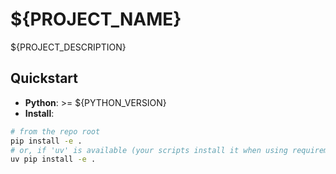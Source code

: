 # ${PROJECT_NAME}

${PROJECT_DESCRIPTION}

## Quickstart

- **Python**: >= ${PYTHON_VERSION}
- **Install**:

```bash
# from the repo root
pip install -e .
# or, if 'uv' is available (your scripts install it when using requirements):
uv pip install -e .
